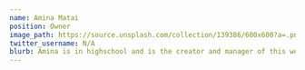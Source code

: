 ```yaml
---
name: Amina Matai
position: Owner
image_path: https://source.unsplash.com/collection/139386/600x600?a=.png
twitter_username: N/A
blurb: Amina is in highschool and is the creator and manager of this website
---
```

